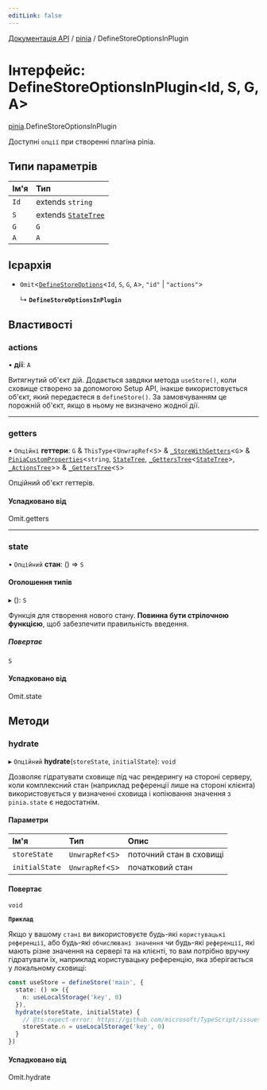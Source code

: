 ```yaml
---
editLink: false
---
```


[Документація API](../index.md) / [pinia](../modules/pinia.md) / DefineStoreOptionsInPlugin

# Інтерфейс: DefineStoreOptionsInPlugin<Id, S, G, A\>

[pinia](../modules/pinia.md).DefineStoreOptionsInPlugin

Доступні `опції` при створенні плагіна pinia.

## Типи параметрів

| Ім'я | Тип |
| :------ | :------ |
| `Id` | extends `string` |
| `S` | extends [`StateTree`](../modules/pinia.md#StateTree) |
| `G` | `G` |
| `A` | `A` |

## Ієрархія

- `Omit`<[`DefineStoreOptions`](pinia.DefineStoreOptions.md)<`Id`, `S`, `G`, `A`\>, ``"id"`` \| ``"actions"``\>

  ↳ **`DefineStoreOptionsInPlugin`**

## Властивості

### actions

• **дії**: `A`

Витягнутий об'єкт дій. Додається завдяки метода `useStore()`, коли сховище 
створено за допомогою Setup API, інакше використовується об'єкт, який передаєтеся в `defineStore()`.
За замовчуванням це порожній об'єкт, якщо в ньому не визначено жодної дії.

___

### getters

• `Опційні` **геттери**: `G` & `ThisType`<`UnwrapRef`<`S`\> & [`_StoreWithGetters`](../modules/pinia.md#_StoreWithGetters)<`G`\> & [`PiniaCustomProperties`](pinia.PiniaCustomProperties.md)<`string`, [`StateTree`](../modules/pinia.md#StateTree), [`_GettersTree`](../modules/pinia.md#_GettersTree)<[`StateTree`](../modules/pinia.md#StateTree)\>, [`_ActionsTree`](../modules/pinia.md#_ActionsTree)\>\> & [`_GettersTree`](../modules/pinia.md#_GettersTree)<`S`\>

Опційний об'єкт геттерів.

#### Успадковано від

Omit.getters

___

### state

• `Опційний` **стан**: () => `S`

#### Оголошення типів

▸ (): `S`

Функція для створення нового стану. **Повинна бути стрілочною функцією**, 
щоб забезпечити правильність введення.

##### Повертає

`S`

#### Успадковано від

Omit.state

## Методи

### hydrate

▸ `Опційний` **hydrate**(`storeState`, `initialState`): `void`

Дозволяє гідратувати сховище під час рендерингу на стороні серверу, коли
комплексний стан (наприклад референції лише на стороні клієнта) використовується
у визначенні сховища і копіювання значення з `pinia.state` є недостатнім.

#### Параметри

| Ім'я | Тип | Опис                    |
| :------ | :------ |:------------------------|
| `storeState` | `UnwrapRef`<`S`\> | поточний стан в сховищі |
| `initialState` | `UnwrapRef`<`S`\> | початковий стан         |

#### Повертає

`void`

**`Приклад`**

Якщо у вашому `стані` ви використовуєте будь-які `користувацькі референції`, або будь-які `обчислювані значення`
чи будь-які `референції`, які мають різне значення на сервері та на клієнті, то вам потрібно вручну
гідратувати їх, наприклад користувацьку референцію, яка зберігається у локальному сховищі:

```ts
const useStore = defineStore('main', {
  state: () => ({
    n: useLocalStorage('key', 0)
  }),
  hydrate(storeState, initialState) {
    // @ts-expect-error: https://github.com/microsoft/TypeScript/issues/43826
    storeState.n = useLocalStorage('key', 0)
  }
})
```

#### Успадковано від

Omit.hydrate
